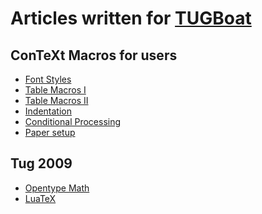 Articles written for [TUGBoat]
==============================

ConTeXt Macros for users
------------------------

* [Font Styles]
* [Table Macros I]
* [Table Macros II]
* [Indentation]
* [Conditional Processing]
* [Paper setup]

Tug 2009
--------

* [Opentype Math]
* [LuaTeX]

[TUGBoat]:http://www.tug.org/tugboat/
[Font Styles]:http://www.tug.org/TUGboat/Articles/tb28-2/tb89mahajan.pdf
[Table Macros I]:http://www.tug.org/TUGboat/Articles/tb28-3/tb90mahajan.pdf
[Table Macros II]:http://www.tug.org/TUGboat/Articles/tb29-1/tb91mahajan.pdf
[Indentation]:http://www.tug.org/TUGboat/Articles/tb29-2/tb92mahajan.pdf
[Conditional Processing]: https://www.tug.org/members/TUGboat/tb31-1/tb97mahajan.pdf
[Paper setup]: https://www.tug.org/members/TUGboat/tb32-1/tb101mahajan.pdf

[Opentype Math]:http://www.tug.org/members/TUGboat/tb30-2/tb95mahajan-cmath.pdf
[LuaTeX]:http://www.tug.org/members/TUGboat/tb30-2/tb95mahajan-luatex.pdf 
